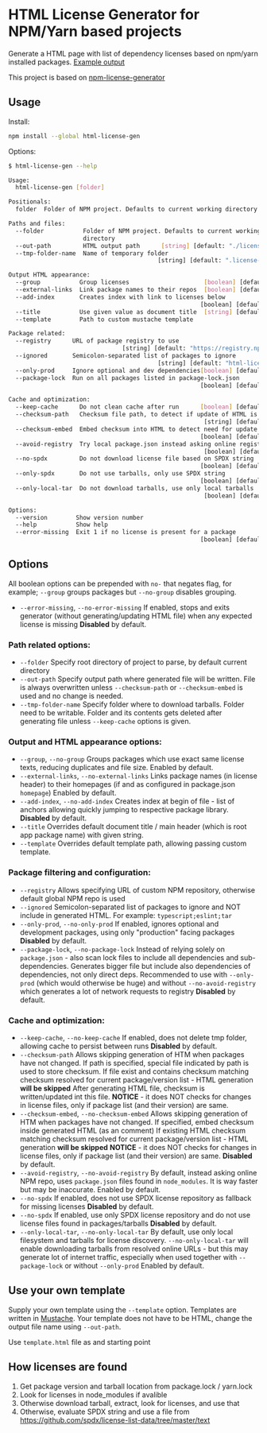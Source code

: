 # HTML License Generator for NPM/Yarn based projects

Generate a HTML page with list of dependency licenses based on npm/yarn installed packages. [Example output](https://dlvoy.github.io/html-license-gen/example_licenses)

This project is based on [npm-license-generator](https://github.com/mymindstorm/npm-license-generator)

## Usage

Install:

```bash
npm install --global html-license-gen
```

Options:

```bash
$ html-license-gen --help

Usage:
  html-license-gen [folder]

Positionals:
  folder  Folder of NPM project. Defaults to current working directory  [string]

Paths and files:
  --folder           Folder of NPM project. Defaults to current working
                     directory                                          [string]
  --out-path         HTML output path      [string] [default: "./licenses.html"]
  --tmp-folder-name  Name of temporary folder
                                          [string] [default: ".license-gen-tmp"]

Output HTML appearance:
  --group           Group licenses                     [boolean] [default: true]
  --external-links  Link package names to their repos  [boolean] [default: true]
  --add-index       Creates index with link to licenses below
                                                      [boolean] [default: false]
  --title           Use given value as document title  [string] [default: false]
  --template        Path to custom mustache template                    [string]

Package related:
  --registry      URL of package registry to use
                                [string] [default: "https://registry.npmjs.org"]
  --ignored       Semicolon-separated list of packages to ignore
                                          [string] [default: "html-license-gen"]
  --only-prod     Ignore optional and dev dependencies[boolean] [default: false]
  --package-lock  Run on all packages listed in package-lock.json
                                                      [boolean] [default: false]

Cache and optimization:
  --keep-cache      Do not clean cache after run      [boolean] [default: false]
  --checksum-path   Checksum file path, to detect if update of HTML is needed
                                                       [string] [default: false]
  --checksum-embed  Embed checksum into HTML to detect need for update
                                                      [boolean] [default: false]
  --avoid-registry  Try local package.json instead asking online registry
                                                       [boolean] [default: true]
  --no-spdx         Do not download license file based on SPDX string
                                                      [boolean] [default: false]
  --only-spdx       Do not use tarballs, only use SPDX string
                                                      [boolean] [default: false]
  --only-local-tar  Do not download tarballs, use only local tarballs
                                                       [boolean] [default: true]

Options:
  --version        Show version number                                 [boolean]
  --help           Show help                                           [boolean]
  --error-missing  Exit 1 if no license is present for a package
                                                      [boolean] [default: false]
```

## Options

All boolean options can be prepended with `no-` that negates flag, 
for example; `--group` groups packages but `--no-group` disables grouping.

* `--error-missing`, `--no-error-missing`
  If enabled, stops and exits generator (without generating/updating HTML file) when any expected license is missing
  **Disabled** by default.
  <br>

### Path related options:

* `--folder` 
  Specify root directory of project to parse, by default current directory
  <br>
* `--out-path` 
  Specify output path where generated file will be written.
  File is always overwritten unless `--checksum-path` or `--checksum-embed` is used and no change is needed.
  <br>
* `--tmp-folder-name` 
  Specify folder where to download tarballs. Folder need to be writable.
  Folder and its contents gets deleted after generating file unless `--keep-cache` options is given.

### Output and HTML appearance options:

* `--group`, `--no-group` 
  Groups packages which use exact same license texts, reducing duplicates and file size.
  Enabled by default.
  <br>
* `--external-links`, `--no-external-links`
  Links package names (in license header) to their homepages (if and as configured in package.json `homepage`)
  Enabled by default.
  <br>
* `--add-index`, `--no-add-index`
  Creates index at begin of file - list of anchors allowing quickly jumping to respective package library. 
  **Disabled** by default.
  <br>
* `--title`
  Overrides default document title / main header (which is root app package name) with given string.
  <br>
* `--template`
  Overrides default template path, allowing passing custom template.
  <br>

### Package filtering and configuration:

* `--registry`
  Allows specifying URL of custom NPM repository, otherwise default global NPM repo is used
  <br>
* `--ignored`
  Semicolon-separated list of packages to ignore and NOT include in generated HTML.
  For example: `typescript;eslint;tar`
  <br>
* `--only-prod`, `--no-only-prod`
  If enabled, ignores optional and development packages, using only "production" facing packages
  **Disabled** by default.
  <br>
* `--package-lock`, `--no-package-lock`
  Instead of relying solely on `package.json` - also scan lock files to include all dependencies and sub-dependencies.
  Generates bigger file but include also dependencies of dependencies, not only direct deps.
  Recommended to use with `--only-prod` (which would otherwise be huge) and without `--no-avoid-registry` which generates a lot of network requests to registry
  **Disabled** by default.

### Cache and optimization:

* `--keep-cache`, `--no-keep-cache`
  If enabled, does not delete tmp folder, allowing cache to persist between runs
  **Disabled** by default.
  <br>
* `--checksum-path`
  Allows skipping generation of HTM when packages have not changed.
  If path is specified, special file indicated by path is used to store checksum.
  If file exist and contains checksum matching checksum resolved for current package/version list - HTML generation **will be skipped**
  After generating HTML file, checksum is written/updated int this file.
  **NOTICE** - it does NOT checks for changes in license files, only if package list (and their version) are same.
  <br>
* `--checksum-embed`, `--no-checksum-embed`
  Allows skipping generation of HTM when packages have not changed.
  If specified, embed checksum inside generated HTML (as an comment)
  If existing HTML checksum matching checksum resolved for current package/version list - HTML generation **will be skipped**
  **NOTICE** - it does NOT checks for changes in license files, only if package list (and their version) are same.
  **Disabled** by default.
  <br>
* `--avoid-registry`, `--no-avoid-registry`
  By default, instead asking online NPM repo, uses `package.json` files found in `node_modules`.
  It is way faster but may be inaccurate.
  Enabled by default.
  <br>
* `--no-spdx`
  If enabled, does not use SPDX license repository as fallback for missing licenses
  **Disabled** by default.
  <br>
* `--no-spdx`
  If enabled, use only SPDX license repository and do not use license files found in packages/tarballs
  **Disabled** by default.
  <br>
* `--only-local-tar`, `--no-only-local-tar`
  By default, use only local filesystem and tarballs for license discovery.
  `--no-only-local-tar` will enable downloading tarballs from resolved online URLs - but this may generate lot of internet traffic, especially when used together with `--package-lock` or without `--only-prod`
  Enabled by default.

## Use your own template

Supply your own template using the `--template` option. Templates are written in [Mustache](https://mustache.github.io/). Your template does not have to be HTML, change the output file name using `--out-path`.

Use `template.html` file as and starting point

## How licenses are found

1. Get package version and tarball location from package.lock / yarn.lock
2. Look for licenses in node_modules if avalible
3. Otherwise download tarball, extract, look for licenses, and use that
4. Otherwise, evaluate SPDX string and use a file from https://github.com/spdx/license-list-data/tree/master/text

